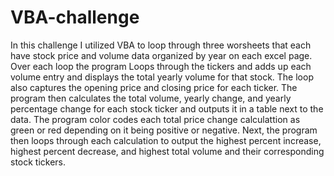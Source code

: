 # VBA-challenge
In this challenge I utilized VBA to loop through three worsheets that each have stock price and volume data organized by year on each excel page.
Over each loop the program Loops through the tickers and adds up each volume entry and displays the total yearly volume for that stock. The loop also
captures the opening price and closing price for each ticker. The program then calculates the total volume, yearly change, and yearly percentage change for each 
stock ticker and outputs it in a table next to the data. The program color codes each total price change calculattion as green or red depending on it being 
positive or negative. Next, the program then loops through each calculation to output the highest percent increase, highest percent decrease, and 
highest total volume and their corresponding stock tickers.
